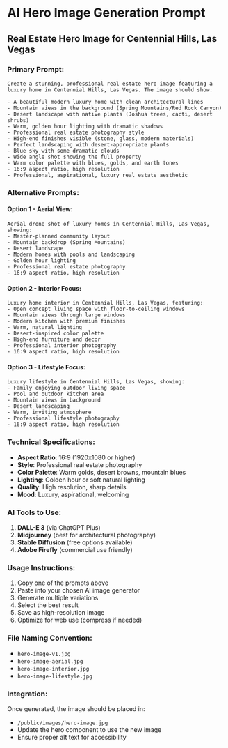 # AI Hero Image Generation Prompt

## Real Estate Hero Image for Centennial Hills, Las Vegas

### Primary Prompt:
```
Create a stunning, professional real estate hero image featuring a luxury home in Centennial Hills, Las Vegas. The image should show:

- A beautiful modern luxury home with clean architectural lines
- Mountain views in the background (Spring Mountains/Red Rock Canyon)
- Desert landscape with native plants (Joshua trees, cacti, desert shrubs)
- Warm, golden hour lighting with dramatic shadows
- Professional real estate photography style
- High-end finishes visible (stone, glass, modern materials)
- Perfect landscaping with desert-appropriate plants
- Blue sky with some dramatic clouds
- Wide angle shot showing the full property
- Warm color palette with blues, golds, and earth tones
- 16:9 aspect ratio, high resolution
- Professional, aspirational, luxury real estate aesthetic
```

### Alternative Prompts:

#### Option 1 - Aerial View:
```
Aerial drone shot of luxury homes in Centennial Hills, Las Vegas, showing:
- Master-planned community layout
- Mountain backdrop (Spring Mountains)
- Desert landscape
- Modern homes with pools and landscaping
- Golden hour lighting
- Professional real estate photography
- 16:9 aspect ratio, high resolution
```

#### Option 2 - Interior Focus:
```
Luxury home interior in Centennial Hills, Las Vegas, featuring:
- Open concept living space with floor-to-ceiling windows
- Mountain views through large windows
- Modern kitchen with premium finishes
- Warm, natural lighting
- Desert-inspired color palette
- High-end furniture and decor
- Professional interior photography
- 16:9 aspect ratio, high resolution
```

#### Option 3 - Lifestyle Focus:
```
Luxury lifestyle in Centennial Hills, Las Vegas, showing:
- Family enjoying outdoor living space
- Pool and outdoor kitchen area
- Mountain views in background
- Desert landscaping
- Warm, inviting atmosphere
- Professional lifestyle photography
- 16:9 aspect ratio, high resolution
```

### Technical Specifications:
- **Aspect Ratio**: 16:9 (1920x1080 or higher)
- **Style**: Professional real estate photography
- **Color Palette**: Warm golds, desert browns, mountain blues
- **Lighting**: Golden hour or soft natural lighting
- **Quality**: High resolution, sharp details
- **Mood**: Luxury, aspirational, welcoming

### AI Tools to Use:
1. **DALL-E 3** (via ChatGPT Plus)
2. **Midjourney** (best for architectural photography)
3. **Stable Diffusion** (free options available)
4. **Adobe Firefly** (commercial use friendly)

### Usage Instructions:
1. Copy one of the prompts above
2. Paste into your chosen AI image generator
3. Generate multiple variations
4. Select the best result
5. Save as high-resolution image
6. Optimize for web use (compress if needed)

### File Naming Convention:
- `hero-image-v1.jpg`
- `hero-image-aerial.jpg`
- `hero-image-interior.jpg`
- `hero-image-lifestyle.jpg`

### Integration:
Once generated, the image should be placed in:
- `/public/images/hero-image.jpg`
- Update the hero component to use the new image
- Ensure proper alt text for accessibility

